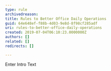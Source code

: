 ```yaml
---
type: rule
archivedreason: 
title: Rules to Better Office Daily Operations
guid: 64e648ef-f88b-4d03-9e8d-8f98cf285adf
uri: rules-to-better-office-daily-operations
created: 2019-07-04T06:10:23.0000000Z
authors: []
related: []
redirects: []

---
```


Enter Intro Text 
<!--endintro-->
